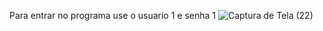 Para entrar no programa use o usuario 1 e senha 1
![Captura de Tela (22)](https://github.com/murilo-Ferreira-alves/Beira-rio-Carros/assets/137559599/31ff0f5c-900a-48af-8880-522d5bb8faec)


